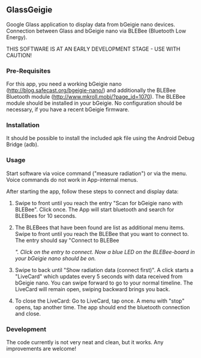 ## GlassGeigie

Google Glass application to display data from bGeigie nano devices. Connection between Glass and bGeigie nano via BLEBee (Bluetooth Low Energy).

THIS SOFTWARE IS AT AN EARLY DEVELOPMENT STAGE - USE WITH CAUTION!

### Pre-Requisites

For this app, you need a working bGeigie nano (http://blog.safecast.org/bgeigie-nano/) and additionally the BLEBee Bluetooth module (http://www.mkroll.mobi/?page_id=1070). The BLEBee module should be installed in your bGeigie. No configuration should be necessary, if you have a recent bGeigie firmware.
### Installation

It should be possible to install the included apk file using the Android Debug Bridge (adb). 


### Usage

Start software via voice command ("measure radiation") or via the menu. Voice commands do not work in App-internal menus.

After starting the app, follow these steps to connect and display data:
1. Swipe to front until you reach the entry "Scan for bGeigie nano with BLEBee". Click once. The App will start bluetooth and search for BLEBees for 10 seconds. 

2. The BLEBees that have been found are list as additional menu items. Swipe to front until you reach the BLEBee that you want to connect to. The entry should say "Connect to BLEBee <address>". Click on the entry to connect. Now a blue LED on the BLEBee-board in your bGeigie nano should be on.

3. Swipe to back until "Show radiation data (connect first)". A click starts a "LiveCard" which updates every 5 seconds with data received from bGeigie nano. You can swipe forward to go to your normal timeline. The LiveCard will remain open, swiping backward brings you back.

4. To close the LiveCard: Go to LiveCard, tap once. A menu with "stop" opens, tap another time. The app should end the bluetooth connection and close.


### Development

The code currently is not very neat and clean, but it works. Any improvements are welcome!